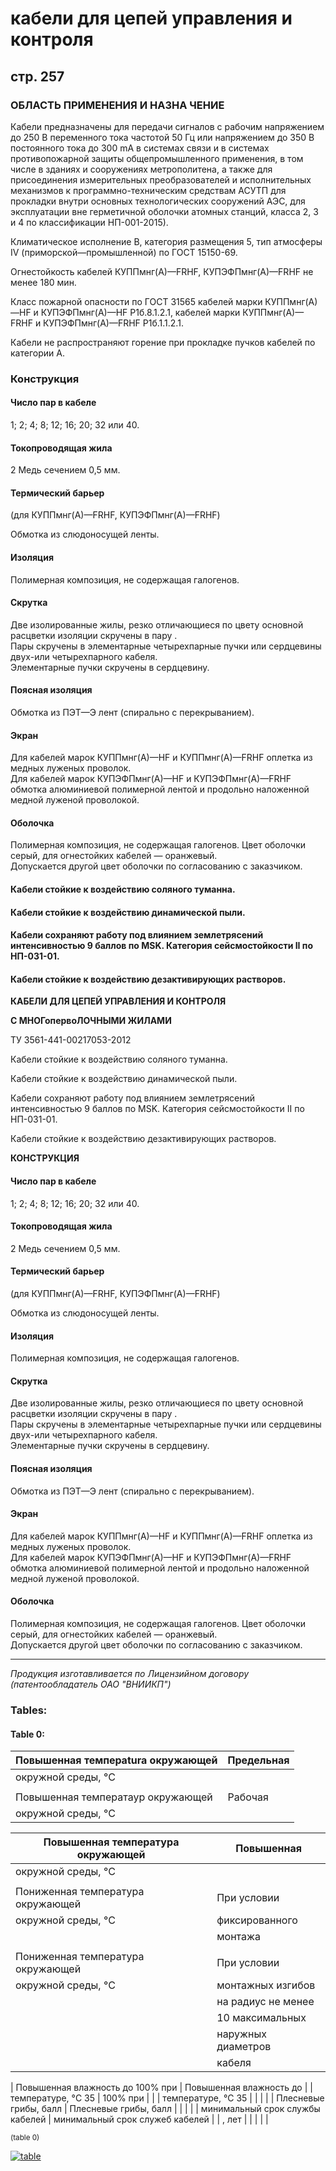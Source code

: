 # кабели для цепей управления и контроля

## стр. 257

### ОБЛАСТЬ ПРИМЕНЕНИЯ И НАЗНА ЧЕНИЕ  
Кабели предназначены для передачи сигналов с рабочим напряжением до 250 В переменного тока частотой 50 Гц или напряжением до 350 В постоянного тока до 300 mA в системах связи и в системах противопожарной защиты общепромышленного применения, в том числе в зданиях и сооружениях метрополитена, а также для присоединения измерительных преобразователей и исполнительных механизмов к программно-техническим средствам АСУТП для прокладки внутри основных технологических сооружений АЭС, для эксплуатации вне герметичной оболочки атомных станций, класса 2, 3 и 4 по классификации НП-001-2015).

Климатическое исполнение В, категория размещения 5, тип атмосферы IV (приморской—промышленной) по ГОСТ 15150-69.

Огнестойкость кабелей КУППмнг(А)—FRHF, КУПЭФПмнг(А)—FRHF не менее 180 мин.

Класс пожарной опасности по ГОСТ 31565 кабелей марки КУППмнг(А)—HF и КУПЭФПмнг(А)—HF P1б.8.1.2.1, кабелей марки КУППмнг(А)—FRHF и КУПЭФПмнг(А)—FRHF P1б.1.1.2.1.

Кабели не распространяют горение при прокладке пучков кабелей по категории A.

### Конструкция  

#### Число пар в кабеле  
1; 2; 4; 8; 12; 16; 20; 32 или 40. 

#### Токопроводящая жила  
2 Медь сечением 0,5 мм. 

#### Термический барьер  
(для КУППмнг(А)—FRHF, КУПЭФПмнг(А)—FRHF)

Обмотка из слюдоносущей ленты. 

#### Изоляция 
Полимерная композиция, не содержащая галогенов. 

#### Скрутка  
Две изолированные жилы, резко отличающиеся по цвету основной расцветки изоляции скручены в пару .   
Пары скручены в элементарные четырехпарные пучки или сердцевины двух-или четырехпарного кабеля.   
Элементарные пучки скручены в сердцевину.   

#### Поясная изоляция  
Обмотка из ПЭТ—Э лент (спирально с перекрыванием). 

#### Экран  
Для кабелей марок КУППмнг(А)—HF и КУППмнг(А)—FRHF оплетка из медных луженых проволок.   
Для кабелей марок КУПЭФПмнг(А)—HF и КУПЭФПмнг(А)—FRHF обмотка алюминиевой полимерной лентой и продольно наложенной медной луженой проволокой. 

#### Оболочка  
Полимерная композиция, не содержащая галогенов. Цвет оболочки серый, для огнестойких кабелей — оранжевый.   
Допускается другой цвет оболочки по согласованию с заказчиком. 

#### Кабели стойкие к воздействию соляного туманна. 

#### Кабели стойкие к воздействию динамической пыли. 

#### Кабели сохраняют работу под влиянием землетрясений интенсивностью 9 баллов по MSK. Категория сейсмостойкости II по НП-031-01. 

#### Кабели стойкие к воздействию дезактивирующих растворов. 

**КАБЕЛИ ДЛЯ ЦЕПЕЙ УПРАВЛЕНИЯ И КОНТРОЛЯ**

**С МНОГоперво­ЛОЧНЫМИ ЖИЛАМИ**
  
ТУ 3561-441-00217053-2012
  
Кабели стойкие к воздействию соляного туманна. 
  
Кабели стойкие к воздействию динамической пыли. 
  
Кабели сохраняют работу под влиянием землетрясений интенсивностью 9 баллов по MSK. Категория сейсмостойкости II по НП-031-01. 
  
Кабели стойкие к воздействию дезактивирующих растворов.  
  
**КОНСТРУКЦИЯ**  

#### Число пар в кабеле  
1; 2; 4; 8; 12; 16; 20; 32 или 40. 

#### Токопроводящая жила  
2 Медь сечением 0,5 мм. 

#### Термический барьер  
(для КУППмнг(А)—FRHF, КУПЭФПмнг(А)—FRHF)

Обмотка из слюдоносущей ленты. 

#### Изоляция 
Полимерная композиция, не содержащая галогенов. 

#### Скрутка  
Две изолированные жилы, резко отличающиеся по цвету основной расцветки изоляции скручены в пару .   
Пары скручены в элементарные четырехпарные пучки или сердцевины двух-или четырехпарного кабеля.   
Элементарные пучки скручены в сердцевину.   

#### Поясная изоляция  
Обмотка из ПЭТ—Э лент (спирально с перекрыванием). 

#### Экран  
Для кабелей марок КУППмнг(А)—HF и КУППмнг(А)—FRHF оплетка из медных луженых проволок.   
Для кабелей марок КУПЭФПмнг(А)—HF и КУПЭФПмнг(А)—FRHF обмотка алюминиевой полимерной лентой и продольно наложенной медной луженой проволокой. 

#### Оболочка  
Полимерная композиция, не содержащая галогенов. Цвет оболочки серый, для огнестойких кабелей — оранжевый.   
Допускается другой цвет оболочки по согласованию с заказчиком. 

---

<i>Продукция изготавливается по Лицензийном договору (патентообладатель ОАО "ВНИИКП")</i>

<h3>Tables:</h3>

<h4>Table 0:</h4>

| Повышенная темперatura окружающей | Предельная          |
|-----------------------------------|--------------------|
| окружной среды, °C                |                   |
|                                  |                    |
| Повышенная температаур окружающей | Рабочая            |
| окружной среды, °C                |                   |

| Повышенная температура окружающей | Повышенная           |
|------------------------------------|---------------------|
| окружной среды, °C                 |                     |
|                                  |                      |
| Пониженная температура окружающей | При условии        |
| окружной среды, °C                 | фиксированного       |
|                                  | монтажа               |
|                                  |                         |
| Пониженная температура окружающей | При условии         |
| окружной среды, °C                 | монтажных изгибов   |
|                                  | на радиус не менее  |
|                                  | 10 максимальных      |
|                                  | наружных диаметров  |
|                                  | кабеля                  |

| Повышенная влажность до 100% при | Повышенная влажность до |
| температуре, °C 35              | 100% при             |
|                                  | температуре, °C 35     |
|                                  |                       |
| Плесневые грибы, балл           | Плесневые грибы, балл |
|                                 |                        |
| минимальный срок службы кабелей | минимальный срок служеб кабелей |
| , лет                          |                           |
|                                 |                            |

<sup>(table 0)</sup><br/>

[![table](https://cdn.jsdelivr.net/gh/kirill-konshin/markdown-table-generator@master/images/table.png)](#bccbfc05-a38e-4f83-9636-98c8109e3fa4)<br/>  